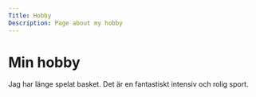```yaml
---
Title: Hobby
Description: Page about my hobby
---
```


Min hobby
==================

Jag har länge spelat basket. Det är en fantastiskt intensiv och rolig sport.